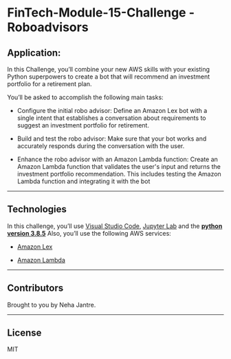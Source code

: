 # FinTech-Module-15-Challenge - Roboadvisors

## Application:
In this Challenge, you’ll combine your new AWS skills with your existing Python superpowers to create a bot that will recommend an investment portfolio for a retirement plan.

You’ll be asked to accomplish the following main tasks:

* Configure the initial robo advisor: Define an Amazon Lex bot with a single intent that establishes a conversation about requirements to suggest an investment portfolio for retirement.

* Build and test the robo advisor: Make sure that your bot works and accurately responds during the conversation with the user.

* Enhance the robo advisor with an Amazon Lambda function: Create an Amazon Lambda function that validates the user's input and returns the investment portfolio recommendation. This includes testing the Amazon Lambda function and integrating it with the bot

---
## Technologies

In this challenge, you’ll use [Visual Studio Code](https://code.visualstudio.com/), [Jupyter Lab](https://jupyterlab.readthedocs.io/en/stable/) and the   **[python version 3.8.5](https://www.python.org/downloads/)**
Also, you’ll use the following AWS services:

* [Amazon Lex]()

* [Amazon Lambda]()

---

## Contributors

Brought to you by Neha Jantre.

---

## License

MIT